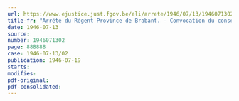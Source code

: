 ```yaml
---
url: https://www.ejustice.just.fgov.be/eli/arrete/1946/07/13/1946071302/justel
title-fr: "Arrêté du Régent Province de Brabant. - Convocation du conseil provincial"
date: 1946-07-13
source:
number: 1946071302
page: 888888
case: 1946-07-13/02
publication: 1946-07-19
starts:
modifies:
pdf-original:
pdf-consolidated:
---
```


